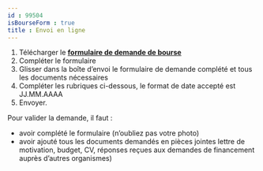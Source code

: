 ```yaml
---
id : 99504
isBourseForm : true
title : Envoi en ligne
---
```

1. Télécharger le
   <a href="https://api.association-envol.info/api/rapports/download/46" target="_blank"><strong>formulaire de demande de bourse</strong></a>   
2. Compléter le formulaire
3. Glisser dans la boîte d’envoi le formulaire de demande complété et tous les documents nécessaires
4. Compléter les rubriques ci-dessous, le format de date accepté est JJ.MM.AAAA
5. Envoyer.

Pour valider la demande, il faut :

- avoir complété le formulaire (n’oubliez pas votre photo)
- avoir ajouté tous les documents demandés en pièces jointes lettre de motivation, budget, CV, réponses reçues aux demandes de financement auprès d’autres organismes)
